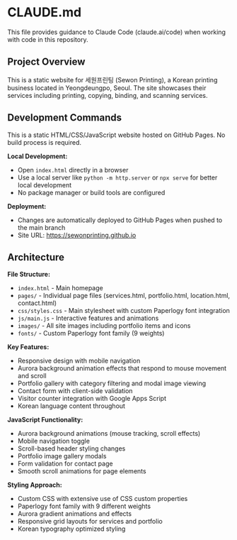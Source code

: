 # CLAUDE.md

This file provides guidance to Claude Code (claude.ai/code) when working with code in this repository.

## Project Overview

This is a static website for 세원프린팅 (Sewon Printing), a Korean printing business located in Yeongdeungpo, Seoul. The site showcases their services including printing, copying, binding, and scanning services.

## Development Commands

This is a static HTML/CSS/JavaScript website hosted on GitHub Pages. No build process is required.

**Local Development:**
- Open `index.html` directly in a browser
- Use a local server like `python -m http.server` or `npx serve` for better local development
- No package manager or build tools are configured

**Deployment:**
- Changes are automatically deployed to GitHub Pages when pushed to the main branch
- Site URL: https://sewonprinting.github.io

## Architecture

**File Structure:**
- `index.html` - Main homepage
- `pages/` - Individual page files (services.html, portfolio.html, location.html, contact.html)
- `css/styles.css` - Main stylesheet with custom Paperlogy font integration
- `js/main.js` - Interactive features and animations
- `images/` - All site images including portfolio items and icons
- `fonts/` - Custom Paperlogy font family (9 weights)

**Key Features:**
- Responsive design with mobile navigation
- Aurora background animation effects that respond to mouse movement and scroll
- Portfolio gallery with category filtering and modal image viewing
- Contact form with client-side validation
- Visitor counter integration with Google Apps Script
- Korean language content throughout

**JavaScript Functionality:**
- Aurora background animations (mouse tracking, scroll effects)
- Mobile navigation toggle
- Scroll-based header styling changes
- Portfolio image gallery modals
- Form validation for contact page
- Smooth scroll animations for page elements

**Styling Approach:**
- Custom CSS with extensive use of CSS custom properties
- Paperlogy font family with 9 different weights
- Aurora gradient animations and effects
- Responsive grid layouts for services and portfolio
- Korean typography optimized styling